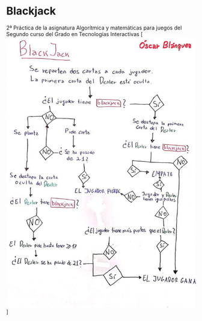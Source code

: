 # Blackjack
2ª Práctica de la asignatura Algorítmica y matemáticas para juegos del Segundo curso del Grado en Tecnologías Interactivas
[![Algoritmo](https://github.com/oscarblanq/Blackjack/blob/master/Algoritmo.jpg)]
